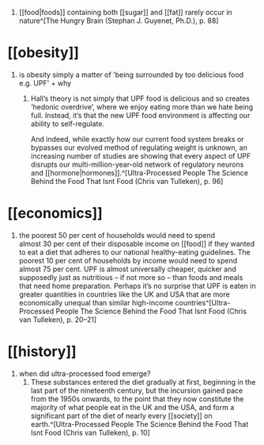 1. [[food|foods]] containing both [[sugar]] and [[fat]] rarely occur in nature^[The Hungry Brain (Stephan J. Guyenet, Ph.D.), p. 88]

# [[obesity]]
1. is obesity simply a matter of 'being surrounded by too delicious food e.g. UPF' + why
	1. Hall’s theory is not simply that UPF food is delicious and so creates ‘hedonic overdrive’, where we enjoy eating more than we hate being full. Instead, it’s that the new UPF food environment is affecting our ability to self-regulate.
	   
	   And indeed, while exactly how our current food system breaks or bypasses our evolved method of regulating weight is unknown, an increasing number of studies are showing that every aspect of UPF disrupts our multi-million-year-old network of regulatory neurons and [[hormone|hormones]].^[Ultra-Processed People The Science Behind the Food That Isnt Food (Chris van Tulleken), p. 96]

# [[economics]]
1. the poorest 50 per cent of households would need to spend almost 30 per cent of their disposable income on [[food]] if they wanted to eat a diet that adheres to our national healthy-eating guidelines. The poorest 10 per cent of households by income would need to spend almost 75 per cent. UPF is almost universally cheaper, quicker and supposedly just as nutritious – if not more so – than foods and meals that need home preparation. Perhaps it’s no surprise that UPF is eaten in greater quantities in countries like the UK and USA that are more economically unequal than similar high-income countries^[Ultra-Processed People The Science Behind the Food That Isnt Food (Chris van Tulleken), p. 20–21]

# [[history]]
1. when did ultra-processed food emerge?
	1. These substances entered the diet gradually at first, beginning in the last part of the nineteenth century, but the incursion gained pace from the 1950s onwards, to the point that they now constitute the majority of what people eat in the UK and the USA, and form a significant part of the diet of nearly every [[society]] on earth.^[Ultra-Processed People The Science Behind the Food That Isnt Food (Chris van Tulleken), p. 10]